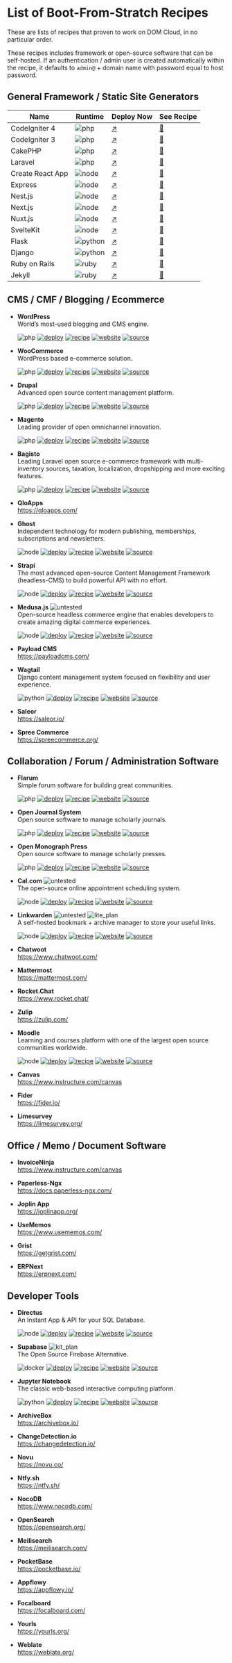 [deploy]: https://img.shields.io/badge/Deploy%20now%20-blue?style=flat-square
[recipe]: https://img.shields.io/badge/See%20recipe%20-darkviolet?style=flat-square
[website]: https://img.shields.io/badge/See%20website-darkgreen?style=flat-square
[source]: https://img.shields.io/badge/See%20source-dimgrey?style=flat-square
[php]: https://img.shields.io/badge/PHP-777BB4?style=flat-square&logo=php&logoColor=white
[node]: https://img.shields.io/badge/Node.js-43853D?style=flat-square&logo=node.js&logoColor=white
[docker]: https://img.shields.io/badge/Docker-384d54?style=flat-square&logo=docker&logoColor=white
[python]: https://img.shields.io/badge/Python-14354C?style=flat-square&logo=python&logoColor=white
[ruby]: https://img.shields.io/badge/Ruby-CC342D?style=flat-square&logo=ruby&logoColor=white
[untested]: https://img.shields.io/badge/Untested-red?style=flat-square&logoColor=white
[lite_plan]: https://img.shields.io/badge/require%20plan-LITE-gold?style=flat-square&logoColor=white
[kit_plan]: https://img.shields.io/badge/require%20plan-KIT-gold?style=flat-square&logoColor=white

# List of Boot-From-Stratch Recipes

These are lists of recipes that proven to work on DOM Cloud, in no particular order. 

These recipes includes framework or open-source software that can be self-hosted. If an authentication / admin user is created automatically within the recipe, it defaults to `admin@` + domain name with password equal to host password.

## General Framework / Static Site Generators

| Name  | Runtime | Deploy Now | See Recipe |
|---|---|---|---|
| CodeIgniter 4 | ![php] | [↗️](https://my.domcloud.co/start?from=https://raw.githubusercontent.com/domcloud/dom-templates/master/boot/codeigniter.yml) | [📜](./codeigniter.yml)
| CodeIgniter 3 | ![php] | [↗️](https://my.domcloud.co/start?from=https://raw.githubusercontent.com/domcloud/dom-templates/master/boot/codeigniter3.yml) | [📜](./codeigniter3.yml)
| CakePHP | ![php] | [↗️](https://my.domcloud.co/start?from=https://raw.githubusercontent.com/domcloud/dom-templates/master/boot/cakephp.yml) | [📜](./cakephp.yml)
| Laravel | ![php] | [↗️](https://my.domcloud.co/start?from=https://raw.githubusercontent.com/domcloud/dom-templates/master/boot/laravel.yml) | [📜](./laravel.yml)
| Create React App | ![node] | [↗️](https://my.domcloud.co/start?from=https://raw.githubusercontent.com/domcloud/dom-templates/master/boot/cra.yml) | [📜](./cra.yml)
| Express | ![node] | [↗️](https://my.domcloud.co/start?from=https://raw.githubusercontent.com/domcloud/dom-templates/master/boot/express.yml) | [📜](./express.yml)
| Nest.js | ![node] | [↗️](https://my.domcloud.co/start?from=https://raw.githubusercontent.com/domcloud/dom-templates/master/boot/nestjs.yml) | [📜](./nestjs.yml)
| Next.js | ![node] | [↗️](https://my.domcloud.co/start?from=https://raw.githubusercontent.com/domcloud/dom-templates/master/boot/nextjs.yml) | [📜](./nextjs.yml)
| Nuxt.js | ![node] | [↗️](https://my.domcloud.co/start?from=https://raw.githubusercontent.com/domcloud/dom-templates/master/boot/nuxtjs.yml) | [📜](./nuxts.yml)
| SvelteKit | ![node] | [↗️](https://my.domcloud.co/start?from=https://raw.githubusercontent.com/domcloud/dom-templates/master/boot/sveltekit.yml) | [📜](./sveltekit.yml)
| Flask | ![python] | [↗️](https://my.domcloud.co/start?from=https://raw.githubusercontent.com/domcloud/dom-templates/master/boot/flask.yml) | [📜](./flask.yml)
| Django | ![python] | [↗️](https://my.domcloud.co/start?from=https://raw.githubusercontent.com/domcloud/dom-templates/master/boot/django.yml) | [📜](./django.yml)
| Ruby on Rails | ![ruby] | [↗️](https://my.domcloud.co/start?from=https://raw.githubusercontent.com/domcloud/dom-templates/master/boot/rails.yml) | [📜](./rails.yml)
| Jekyll | ![ruby] | [↗️](https://my.domcloud.co/start?from=https://raw.githubusercontent.com/domcloud/dom-templates/master/boot/jekyl.yml) | [📜](./jekyll.yml)

## CMS / CMF / Blogging / Ecommerce

+ **WordPress**  
  World’s most-used blogging and CMS engine.

  ![php] [![deploy]](https://my.domcloud.co/start?from=https://raw.githubusercontent.com/domcloud/dom-templates/master/boot/wordpress.yml) [![recipe]](./wordpress.yml) [![website]](https://wordpress.org) [![source]](https://github.com/WordPress/wordpress-develop)

+ **WooCommerce**  
  WordPress based e-commerce solution.

  ![php] [![deploy]](https://my.domcloud.co/start?from=https://raw.githubusercontent.com/domcloud/dom-templates/master/boot/woocommerce.yml) [![recipe]](./wordpress.yml) [![website]](https://woo.com) [![source]](https://github.com/woocommerce/woocommerce)

+ **Drupal**  
  Advanced open source content management platform.

  ![php] [![deploy]](https://my.domcloud.co/start?from=https://raw.githubusercontent.com/domcloud/dom-templates/master/boot/drupal.yml) [![recipe]](./drupal.yml) [![website]](https://drupal.org/) [![source]](https://git.drupalcode.org/project/drupal)

+ **Magento**  
  Leading provider of open omnichannel innovation.

  ![php] [![deploy]](https://my.domcloud.co/start?from=https://raw.githubusercontent.com/domcloud/dom-templates/master/boot/magento.yml) [![recipe]](./magento.yml) [![website]](https://business.adobe.com/products/magento/open-source.html) [![source]](https://github.com/magento/magento2)

+ **Bagisto**  
  Leading Laravel open source e-commerce framework with multi-inventory sources, taxation, localization, dropshipping and more exciting features.

  ![php] [![deploy]](https://my.domcloud.co/start?from=https://raw.githubusercontent.com/domcloud/dom-templates/master/boot/bagisto.yml) [![recipe]](./bagisto.yml) [![website]](https://bagisto.com/) [![source]](https://github.com/bagisto/bagisto/)

+ **QloApps**  
  https://qloapps.com/

+ **Ghost**  
  Independent technology for modern publishing, memberships, subscriptions and newsletters.

  ![node] [![deploy]](https://my.domcloud.co/start?from=https://raw.githubusercontent.com/domcloud/dom-templates/master/boot/ghost.yml) [![recipe]](./ghost.yml) [![website]](https://ghost.org/) [![source]](https://github.com/TryGhost/Ghost)

+ **Strapi**  
  The most advanced open-source Content Management Framework (headless-CMS) to build powerful API with no effort.

  ![node] [![deploy]](https://my.domcloud.co/start?from=https://raw.githubusercontent.com/domcloud/dom-templates/master/boot/strapi.yml) [![recipe]](./strapi.yml) [![website]](https://strapi.io/) [![source]](https://github.com/strapi/strapi)

+ **Medusa.js** ![untested]  
  Open-source headless commerce engine that enables developers to create amazing digital commerce experiences.
  
  ![node] [![deploy]](https://my.domcloud.co/start?from=https://raw.githubusercontent.com/domcloud/dom-templates/master/boot/medusajs.yml) [![recipe]](./medusajs.yml) [![website]](https://medusajs.com/) [![source]](https://github.com/medusajs/medusa)

+ **Payload CMS**  
  https://payloadcms.com/

+ **Wagtail**  
  Django content management system focused on flexibility and user experience.

  ![python] [![deploy]](https://my.domcloud.co/start?from=https://raw.githubusercontent.com/domcloud/dom-templates/master/boot/wagtail.yml) [![recipe]](./wagtail.yml) [![website]](https://wagtail.io/) [![source]](https://github.com/wagtail/wagtail)

+ **Saleor**  
  https://saleor.io/

+ **Spree Commerce**  
  https://spreecommerce.org/

## Collaboration / Forum / Administration Software

+ **Flarum**  
  Simple forum software for building great communities.

  ![php] [![deploy]](https://my.domcloud.co/start?from=https://raw.githubusercontent.com/domcloud/dom-templates/master/boot/flarum.yml) [![recipe]](./flarum.yml) [![website]](https://flarum.org/) [![source]](https://github.com/flarum/flarum)

+ **Open Journal System**  
  Open source software to manage scholarly journals.

  ![php] [![deploy]](https://my.domcloud.co/start?from=https://raw.githubusercontent.com/domcloud/dom-templates/master/boot/ojs.yml) [![recipe]](./ojs.yml) [![website]](https://pkp.sfu.ca/software/ojs) [![source]](https://github.com/pkp/ojs)

+ **Open Monograph Press**  
  Open source software to manage scholarly presses.

  ![php] [![deploy]](https://my.domcloud.co/start?from=https://raw.githubusercontent.com/domcloud/dom-templates/master/boot/omp.yml) [![recipe]](./omp.yml) [![website]](https://pkp.sfu.ca/software/omp) [![source]](https://github.com/pkp/omp)

+ **Cal.com** ![untested]  
  The open-source online appointment scheduling system.

  ![node] [![deploy]](https://my.domcloud.co/start?from=https://raw.githubusercontent.com/domcloud/dom-templates/master/boot/calcom.yml) [![recipe]](./calcom.yml) [![website]](https://cal.com/) [![source]]( https://github.com/calcom/cal.com)

+ **Linkwarden** ![untested] ![lite_plan]  
  A self-hosted bookmark + archive manager to store your useful links.
   
  ![node] [![deploy]](https://my.domcloud.co/start?from=https://raw.githubusercontent.com/domcloud/dom-templates/master/boot/linkwarden.yml) [![recipe]](./linkwarden.yml) [![website]](https://linkwarden.app/) [![source]](https://github.com/linkwarden/linkwarden)

+ **Chatwoot**  
  https://www.chatwoot.com/

+ **Mattermost**  
  https://mattermost.com/

+ **Rocket.Chat**  
  https://www.rocket.chat/

+ **Zulip**  
  https://zulip.com/

+ **Moodle**   
  Learning and courses platform with one of the largest open source communities worldwide.

  ![node] [![deploy]](https://my.domcloud.co/start?from=https://raw.githubusercontent.com/domcloud/dom-templates/master/boot/moodle.yml) [![recipe]](./moodle.yml) [![website]](https://moodle.org/) [![source]](https://git.in.moodle.com/moodle/moodle)

+ **Canvas**  
  https://www.instructure.com/canvas

+ **Fider**  
  https://fider.io/

+ **Limesurvey**  
  https://limesurvey.org/

## Office / Memo / Document Software

+ **InvoiceNinja**  
  https://www.instructure.com/canvas

+ **Paperless-Ngx**  
  https://docs.paperless-ngx.com/

+ **Joplin App**  
  https://joplinapp.org/

+ **UseMemos**  
  https://www.usememos.com/

+ **Grist**  
  https://getgrist.com/

+ **ERPNext**  
  https://erpnext.com/

## Developer Tools

+ **Directus**  
  An Instant App & API for your SQL Database.

  ![node] [![deploy]](https://my.domcloud.co/start?from=https://raw.githubusercontent.com/domcloud/dom-templates/master/boot/flarum.yml) [![recipe]](./flarum.yml) [![website]](https://directus.io/) [![source]](https://github.com/directus/directus)

+ **Supabase**  ![kit_plan]  
  The Open Source Firebase Alternative.
   
  ![docker] [![deploy]](https://my.domcloud.co/start?from=https://raw.githubusercontent.com/domcloud/dom-templates/master/boot/supabase.yml) [![recipe]](./supabase.yml) [![website]](https://supabase.io/) [![source]](https://github.com/supabase/supabase)
  
+ **Jupyter Notebook**  
  The classic web-based interactive computing platform.

  ![python] [![deploy]](https://my.domcloud.co/start?from=https://raw.githubusercontent.com/domcloud/dom-templates/master/boot/jupyter.yml) [![recipe]](./jupyter.yml) [![website]](https://jupyter.org/) [![source]](https://github.com/jupyter/notebook)

+ **ArchiveBox**  
  https://archivebox.io/

+ **ChangeDetection.io**  
  https://changedetection.io/

+ **Novu**  
  https://novu.co/

+ **Ntfy.sh**  
  https://ntfy.sh/

+ **NocoDB**  
  https://www.nocodb.com/

+ **OpenSearch**  
  https://opensearch.org/

+ **Meilisearch**  
  https://meilisearch.com/

+ **PocketBase**  
  https://pocketbase.io/

+ **Appflowy**  
  https://appflowy.io/

+ **Focalboard**  
  https://focalboard.com/

+ **Yourls**  
  https://yourls.org/

+ **Weblate**  
  https://weblate.org/
